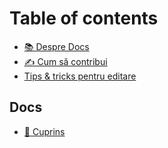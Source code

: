 # Table of contents

* [📚 Despre Docs](README.md)
* [✍ Cum să contribui](contributions.md)
* [Tips & tricks pentru editare](tips-and-tricks-pentru-editare.md)

## Docs

* [📖 Cuprins](docs/cuprins.md)

